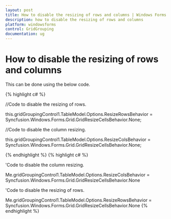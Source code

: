 ```yaml
---
layout: post
title: How to disable the resizing of rows and columns | Windows Forms | Syncfusion
description: how to disable the resizing of rows and columns
platform: windowsforms
control: GridGrouping
documentation: ug
---
```


# How to disable the resizing of rows and columns

This can be done using the below code.


{% highlight c# %}


//Code to disable the resizing of rows.

this.gridGroupingControl1.TableModel.Options.ResizeRowsBehavior = Syncfusion.Windows.Forms.Grid.GridResizeCellsBehavior.None;



//Code to disable the column resizing.

this.gridGroupingControl1.TableModel.Options.ResizeColsBehavior = Syncfusion.Windows.Forms.Grid.GridResizeCellsBehavior.None;

{% endhighlight  %}
{% highlight c# %}




'Code to disable the column resizing.

Me.gridGroupingControl1.TableModel.Options.ResizeColsBehavior = Syncfusion.Windows.Forms.Grid.GridResizeCellsBehavior.None



'Code to disable the resizing of rows.

Me.gridGroupingControl1.TableModel.Options.ResizeRowsBehavior = Syncfusion.Windows.Forms.Grid.GridResizeCellsBehavior.None
{% endhighlight  %}